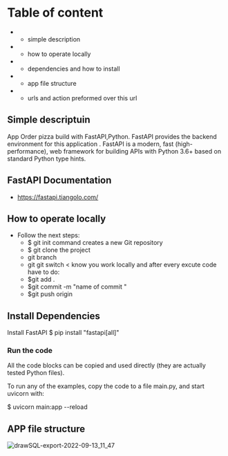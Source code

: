 # Table of content 
* -	simple description 
* -	how to operate locally 
* -	dependencies and how to install 
* -	app file structure 
* -	urls and action preformed over this url 

## Simple descriptuin 

App  Order pizza  build with FastAPI,Python.
FastAPI provides the backend environment for this application .
FastAPI is a modern, fast (high-performance), web framework for building APIs with Python 3.6+ based on standard Python type hints.


## FastAPI Documentation

* https://fastapi.tiangolo.com/

## 	How to operate locally

* Follow the next steps:
   * $ git init  command creates a new Git repository
   * $ git clone the project
   * git branch <branch name>
   * git git switch < <branch name>
   know you work locally and after every excute code have to do:
    * $git add .
    * $git commit -m "name of commit "
    * $git push origin <branch name>


## Install Dependencies
  Install FastAPI
    $ pip install "fastapi[all]"
    
   ### Run the code
All the code blocks can be copied and used directly (they are actually tested Python files).

To run any of the examples, copy the code to a file main.py, and start uvicorn with:

  $ uvicorn main:app --reload
  

## APP file structure 

![drawSQL-export-2022-09-13_11_47](https://user-images.githubusercontent.com/62572088/190031820-2c1985f4-5e91-42a9-aaec-1e0a8eda32bd.png)
























<br>
